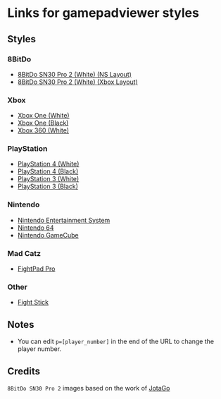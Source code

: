 # Links for gamepadviewer styles

## Styles

### 8BitDo

- [8BitDo SN30 Pro 2 (White) (NS Layout)](https://app.gpv.gg/g/1Exk43bJy7?p=1)
- [8BitDo SN30 Pro 2 (White) (Xbox Layout)](https://app.gpv.gg/g/45E5CRpHYz?p=1)

### Xbox

- [Xbox One (White)](https://app.gpv.gg/?s=0&nocurve=1&p=1)
- [Xbox One (Black)](https://app.gpv.gg/?s=1&nocurve=1&p=1)
- [Xbox 360 (White)](https://app.gpv.gg/?s=4&nocurve=1&p=1)

### PlayStation

- [PlayStation 4 (White)](https://app.gpv.gg/?s=8&nocurve=1&p=1)
- [PlayStation 4 (Black)](https://app.gpv.gg/?s=5&nocurve=1&p=1)
- [PlayStation 3 (White)](https://app.gpv.gg/?s=10&nocurve=1&p=1)
- [PlayStation 3 (Black)](https://app.gpv.gg/?s=2&nocurve=1&p=1)

### Nintendo

- [Nintendo Entertainment System](https://app.gpv.gg/?s=3&nocurve=1&p=1)
- [Nintendo 64](https://app.gpv.gg/?s=11&nocurve=1&p=1)
- [Nintendo GameCube](https://app.gpv.gg/?s=9&nocurve=1&p=1)

### Mad Catz

- [FightPad Pro](https://app.gpv.gg/?s=6&nocurve=1&p=1)

### Other

- [Fight Stick](https://app.gpv.gg/?s=7&nocurve=1&p=1)

## Notes

- You can edit `p=[player_number]` in the end of the URL to change the player number.

## Credits

`8BitDo SN30 Pro 2` images based on the work of [JotaGo](https://gist.github.com/JotaGo/84e9c728a259d4b40e9fe969ae1aec00)
